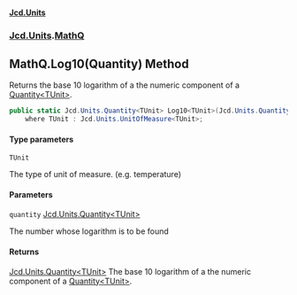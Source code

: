 #### [Jcd.Units](index 'index')
### [Jcd.Units](Jcd.Units 'Jcd.Units').[MathQ](MathQ 'Jcd.Units.MathQ')

## MathQ.Log10<TUnit>(Quantity<TUnit>) Method

Returns the base 10 logarithm of a the numeric component of a [Quantity&lt;TUnit&gt;](Quantity_TUnit_ 'Jcd.Units.Quantity<TUnit>').

```csharp
public static Jcd.Units.Quantity<TUnit> Log10<TUnit>(Jcd.Units.Quantity<TUnit> quantity)
    where TUnit : Jcd.Units.UnitOfMeasure<TUnit>;
```
#### Type parameters

<a name='Jcd.Units.MathQ.Log10_TUnit_(Jcd.Units.Quantity_TUnit_).TUnit'></a>

`TUnit`

The type of unit of measure. (e.g. temperature)
#### Parameters

<a name='Jcd.Units.MathQ.Log10_TUnit_(Jcd.Units.Quantity_TUnit_).quantity'></a>

`quantity` [Jcd.Units.Quantity&lt;](Quantity_TUnit_ 'Jcd.Units.Quantity<TUnit>')[TUnit](MathQ.Log10.3edTvSViuZAumDE+vhcKTw#Jcd.Units.MathQ.Log10_TUnit_(Jcd.Units.Quantity_TUnit_).TUnit 'Jcd.Units.MathQ.Log10<TUnit>(Jcd.Units.Quantity<TUnit>).TUnit')[&gt;](Quantity_TUnit_ 'Jcd.Units.Quantity<TUnit>')

The number whose logarithm is to be found

#### Returns
[Jcd.Units.Quantity&lt;](Quantity_TUnit_ 'Jcd.Units.Quantity<TUnit>')[TUnit](MathQ.Log10.3edTvSViuZAumDE+vhcKTw#Jcd.Units.MathQ.Log10_TUnit_(Jcd.Units.Quantity_TUnit_).TUnit 'Jcd.Units.MathQ.Log10<TUnit>(Jcd.Units.Quantity<TUnit>).TUnit')[&gt;](Quantity_TUnit_ 'Jcd.Units.Quantity<TUnit>')
The base 10 logarithm of a the numeric component of a [Quantity&lt;TUnit&gt;](Quantity_TUnit_ 'Jcd.Units.Quantity<TUnit>').